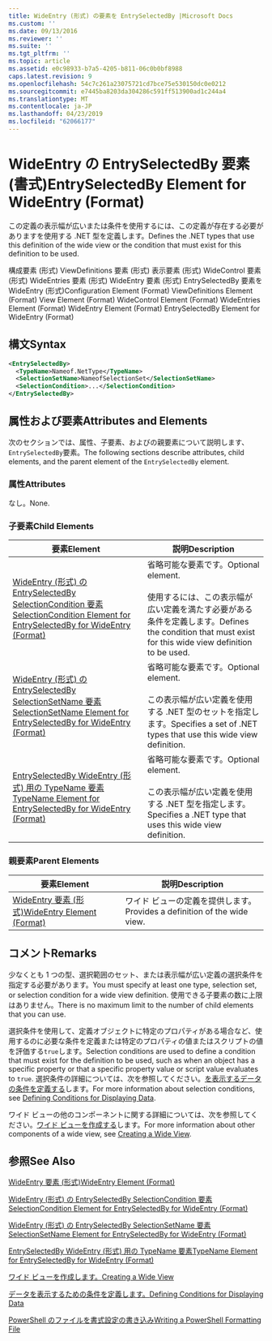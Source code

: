 ```yaml
---
title: WideEntry (形式) の要素を EntrySelectedBy |Microsoft Docs
ms.custom: ''
ms.date: 09/13/2016
ms.reviewer: ''
ms.suite: ''
ms.tgt_pltfrm: ''
ms.topic: article
ms.assetid: e0c98933-b7a5-4205-b811-06c0b0bf8988
caps.latest.revision: 9
ms.openlocfilehash: 54c7c261a23075721cd7bce75e530150dc0e0212
ms.sourcegitcommit: e7445ba8203da304286c591ff513900ad1c244a4
ms.translationtype: MT
ms.contentlocale: ja-JP
ms.lasthandoff: 04/23/2019
ms.locfileid: "62066177"
---
```

# <a name="entryselectedby-element-for-wideentry-format"></a><span data-ttu-id="37c60-102">WideEntry の EntrySelectedBy 要素 (書式)</span><span class="sxs-lookup"><span data-stu-id="37c60-102">EntrySelectedBy Element for WideEntry (Format)</span></span>

<span data-ttu-id="37c60-103">この定義の表示幅が広いまたは条件を使用するには、この定義が存在する必要がありますを使用する .NET 型を定義します。</span><span class="sxs-lookup"><span data-stu-id="37c60-103">Defines the .NET types that use this definition of the wide view or the condition that must exist for this definition to be used.</span></span>

<span data-ttu-id="37c60-104">構成要素 (形式) ViewDefinitions 要素 (形式) 表示要素 (形式) WideControl 要素 (形式) WideEntries 要素 (形式) WideEntry 要素 (形式) EntrySelectedBy 要素を WideEntry (形式)</span><span class="sxs-lookup"><span data-stu-id="37c60-104">Configuration Element (Format) ViewDefinitions Element (Format) View Element (Format) WideControl Element (Format) WideEntries Element (Format) WideEntry Element (Format) EntrySelectedBy Element for WideEntry (Format)</span></span>

## <a name="syntax"></a><span data-ttu-id="37c60-105">構文</span><span class="sxs-lookup"><span data-stu-id="37c60-105">Syntax</span></span>

```xml
<EntrySelectedBy>
  <TypeName>Nameof.NetType</TypeName>
  <SelectionSetName>NameofSelectionSet</SelectionSetName>
  <SelectionCondition>...</SelectionCondition>
</EntrySelectedBy>
```

## <a name="attributes-and-elements"></a><span data-ttu-id="37c60-106">属性および要素</span><span class="sxs-lookup"><span data-stu-id="37c60-106">Attributes and Elements</span></span>

<span data-ttu-id="37c60-107">次のセクションでは、属性、子要素、およびの親要素について説明します、`EntrySelectedBy`要素。</span><span class="sxs-lookup"><span data-stu-id="37c60-107">The following sections describe attributes, child elements, and the parent element of the `EntrySelectedBy` element.</span></span>

### <a name="attributes"></a><span data-ttu-id="37c60-108">属性</span><span class="sxs-lookup"><span data-stu-id="37c60-108">Attributes</span></span>

<span data-ttu-id="37c60-109">なし。</span><span class="sxs-lookup"><span data-stu-id="37c60-109">None.</span></span>

### <a name="child-elements"></a><span data-ttu-id="37c60-110">子要素</span><span class="sxs-lookup"><span data-stu-id="37c60-110">Child Elements</span></span>

|<span data-ttu-id="37c60-111">要素</span><span class="sxs-lookup"><span data-stu-id="37c60-111">Element</span></span>|<span data-ttu-id="37c60-112">説明</span><span class="sxs-lookup"><span data-stu-id="37c60-112">Description</span></span>|
|-------------|-----------------|
|[<span data-ttu-id="37c60-113">WideEntry (形式) の EntrySelectedBy SelectionCondition 要素</span><span class="sxs-lookup"><span data-stu-id="37c60-113">SelectionCondition Element for EntrySelectedBy for WideEntry (Format)</span></span>](./selectioncondition-element-for-entryselectedby-for-widecontrol-format.md)|<span data-ttu-id="37c60-114">省略可能な要素です。</span><span class="sxs-lookup"><span data-stu-id="37c60-114">Optional element.</span></span><br /><br /> <span data-ttu-id="37c60-115">使用するには、この表示幅が広い定義を満たす必要がある条件を定義します。</span><span class="sxs-lookup"><span data-stu-id="37c60-115">Defines the condition that must exist for this wide view definition to be used.</span></span>|
|[<span data-ttu-id="37c60-116">WideEntry (形式) の EntrySelectedBy SelectionSetName 要素</span><span class="sxs-lookup"><span data-stu-id="37c60-116">SelectionSetName Element for EntrySelectedBy for WideEntry (Format)</span></span>](./selectionsetname-element-for-entryselectedby-for-widecontrol-format.md)|<span data-ttu-id="37c60-117">省略可能な要素です。</span><span class="sxs-lookup"><span data-stu-id="37c60-117">Optional element.</span></span><br /><br /> <span data-ttu-id="37c60-118">この表示幅が広い定義を使用する .NET 型のセットを指定します。</span><span class="sxs-lookup"><span data-stu-id="37c60-118">Specifies a set of .NET types that use this wide view definition.</span></span>|
|[<span data-ttu-id="37c60-119">EntrySelectedBy WideEntry (形式) 用の TypeName 要素</span><span class="sxs-lookup"><span data-stu-id="37c60-119">TypeName Element for EntrySelectedBy for WideEntry (Format)</span></span>](./typename-element-for-entryselectedby-for-wideentry-format.md)|<span data-ttu-id="37c60-120">省略可能な要素です。</span><span class="sxs-lookup"><span data-stu-id="37c60-120">Optional element.</span></span><br /><br /> <span data-ttu-id="37c60-121">この表示幅が広い定義を使用する .NET 型を指定します。</span><span class="sxs-lookup"><span data-stu-id="37c60-121">Specifies a .NET type that uses this wide view definition.</span></span>|

### <a name="parent-elements"></a><span data-ttu-id="37c60-122">親要素</span><span class="sxs-lookup"><span data-stu-id="37c60-122">Parent Elements</span></span>

|<span data-ttu-id="37c60-123">要素</span><span class="sxs-lookup"><span data-stu-id="37c60-123">Element</span></span>|<span data-ttu-id="37c60-124">説明</span><span class="sxs-lookup"><span data-stu-id="37c60-124">Description</span></span>|
|-------------|-----------------|
|[<span data-ttu-id="37c60-125">WideEntry 要素 (形式)</span><span class="sxs-lookup"><span data-stu-id="37c60-125">WideEntry Element (Format)</span></span>](./wideentry-element-for-widecontrol-format.md)|<span data-ttu-id="37c60-126">ワイド ビューの定義を提供します。</span><span class="sxs-lookup"><span data-stu-id="37c60-126">Provides a definition of the wide view.</span></span>|

## <a name="remarks"></a><span data-ttu-id="37c60-127">コメント</span><span class="sxs-lookup"><span data-stu-id="37c60-127">Remarks</span></span>

<span data-ttu-id="37c60-128">少なくとも 1 つの型、選択範囲のセット、または表示幅が広い定義の選択条件を指定する必要があります。</span><span class="sxs-lookup"><span data-stu-id="37c60-128">You must specify at least one type, selection set, or selection condition for a wide view definition.</span></span> <span data-ttu-id="37c60-129">使用できる子要素の数に上限はありません。</span><span class="sxs-lookup"><span data-stu-id="37c60-129">There is no maximum limit to the number of child elements that you can use.</span></span>

<span data-ttu-id="37c60-130">選択条件を使用して、定義オブジェクトに特定のプロパティがある場合など、使用するのに必要な条件を定義または特定のプロパティの値またはスクリプトの値を評価する`true`します。</span><span class="sxs-lookup"><span data-stu-id="37c60-130">Selection conditions are used to define a condition that must exist for the definition to be used, such as when an object has a specific property or that a specific property value or script value evaluates to `true`.</span></span> <span data-ttu-id="37c60-131">選択条件の詳細については、次を参照してください。[を表示するデータの条件を定義する](./defining-conditions-for-displaying-data.md)します。</span><span class="sxs-lookup"><span data-stu-id="37c60-131">For more information about selection conditions, see [Defining Conditions for Displaying Data](./defining-conditions-for-displaying-data.md).</span></span>

<span data-ttu-id="37c60-132">ワイド ビューの他のコンポーネントに関する詳細については、次を参照してください。[ワイド ビューを作成する](./creating-a-wide-view.md)します。</span><span class="sxs-lookup"><span data-stu-id="37c60-132">For more information about other components of a wide view, see [Creating a Wide View](./creating-a-wide-view.md).</span></span>

## <a name="see-also"></a><span data-ttu-id="37c60-133">参照</span><span class="sxs-lookup"><span data-stu-id="37c60-133">See Also</span></span>

[<span data-ttu-id="37c60-134">WideEntry 要素 (形式)</span><span class="sxs-lookup"><span data-stu-id="37c60-134">WideEntry Element (Format)</span></span>](./wideentry-element-for-widecontrol-format.md)

[<span data-ttu-id="37c60-135">WideEntry (形式) の EntrySelectedBy SelectionCondition 要素</span><span class="sxs-lookup"><span data-stu-id="37c60-135">SelectionCondition Element for EntrySelectedBy for WideEntry (Format)</span></span>](./selectioncondition-element-for-entryselectedby-for-widecontrol-format.md)

[<span data-ttu-id="37c60-136">WideEntry (形式) の EntrySelectedBy SelectionSetName 要素</span><span class="sxs-lookup"><span data-stu-id="37c60-136">SelectionSetName Element for EntrySelectedBy for WideEntry (Format)</span></span>](./selectionsetname-element-for-entryselectedby-for-widecontrol-format.md)

[<span data-ttu-id="37c60-137">EntrySelectedBy WideEntry (形式) 用の TypeName 要素</span><span class="sxs-lookup"><span data-stu-id="37c60-137">TypeName Element for EntrySelectedBy for WideEntry (Format)</span></span>](./typename-element-for-entryselectedby-for-wideentry-format.md)

[<span data-ttu-id="37c60-138">ワイド ビューを作成します。</span><span class="sxs-lookup"><span data-stu-id="37c60-138">Creating a Wide View</span></span>](./creating-a-wide-view.md)

[<span data-ttu-id="37c60-139">データを表示するための条件を定義します。</span><span class="sxs-lookup"><span data-stu-id="37c60-139">Defining Conditions for Displaying Data</span></span>](./defining-conditions-for-displaying-data.md)

[<span data-ttu-id="37c60-140">PowerShell のファイルを書式設定の書き込み</span><span class="sxs-lookup"><span data-stu-id="37c60-140">Writing a PowerShell Formatting File</span></span>](./writing-a-powershell-formatting-file.md)
